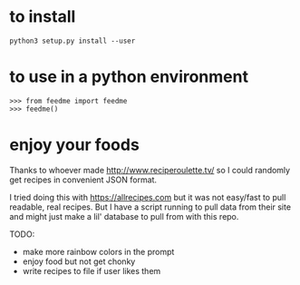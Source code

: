 # to install
`python3 setup.py install --user`


# to use in a python environment
`>>> from feedme import feedme` <br />
`>>> feedme()`

# enjoy your foods
Thanks to whoever made http://www.reciperoulette.tv/ so I could randomly get recipes in convenient JSON format.

I tried doing this with https://allrecipes.com but it was not easy/fast to pull readable, real recipes.
But I have a script running to pull data from their site and might just make a lil' database to pull from with this repo.

TODO:
- make more rainbow colors in the prompt
- enjoy food but not get chonky
- write recipes to file if user likes them
